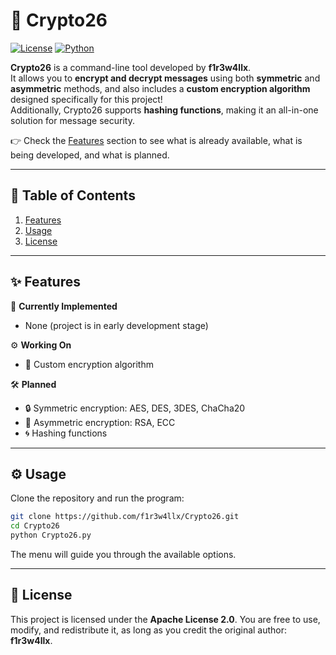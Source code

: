 # 🔐 Crypto26
[![License](https://img.shields.io/badge/license-Apache%202.0-blue.svg)](LICENSE)
[![Python](https://img.shields.io/badge/python-3.9%2B-green.svg)](https://www.python.org/)

**Crypto26** is a command-line tool developed by **f1r3w4llx**.  
It allows you to **encrypt and decrypt messages** using both **symmetric** and **asymmetric** methods, and also includes a **custom encryption algorithm** designed specifically for this project!  
Additionally, Crypto26 supports **hashing functions**, making it an all-in-one solution for message security.  

👉 Check the [Features](#-features) section to see what is already available, what is being developed, and what is planned.  

---

## 📑 Table of Contents
1. [Features](#-features)  
2. [Usage](#️-usage)  
3. [License](#-license)  

---

## ✨ Features
🚀 **Currently Implemented**  
- None (project is in early development stage)  

⚙️ **Working On**  
- 🧩 Custom encryption algorithm  

🛠️ **Planned**  
- 🔒 Symmetric encryption: AES, DES, 3DES, ChaCha20  
- 🔑 Asymmetric encryption: RSA, ECC  
- 🌀 Hashing functions  

---

## ⚙️ Usage
Clone the repository and run the program:

```bash
git clone https://github.com/f1r3w4llx/Crypto26.git
cd Crypto26
python Crypto26.py
```
The menu will guide you through the available options.

---

## 📜 License
This project is licensed under the **Apache License 2.0**.
You are free to use, modify, and redistribute it, as long as you credit the original author: **f1r3w4llx**.